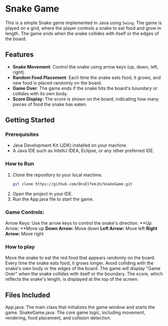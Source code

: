 # Snake Game

This is a simple Snake game implemented in Java using `Swing`. The game is played on a grid, where the player controls a snake to eat food and grow in length. The game ends when the snake collides with itself or the edges of the board.

## Features
- **Snake Movement**: Control the snake using arrow keys (up, down, left, right).
- **Random Food Placement**: Each time the snake eats food, it grows, and new food is placed randomly on the board.
- **Game Over**: The game ends if the snake hits the board's boundary or collides with its own body.
- **Score Display**: The score is shown on the board, indicating how many pieces of food the snake has eaten.

## Getting Started

### Prerequisites
- Java Development Kit (JDK) installed on your machine.
- A Java IDE such as IntelliJ IDEA, Eclipse, or any other preferred IDE.

### How to Run
1. Clone the repository to your local machine.
   ```bash
   git clone https://github.com/OnsElfekih/SnakeGame.git
2. Open the project in your IDE.
3. Run the App.java file to start the game.

### Game Controls:
Arrow Keys: Use the arrow keys to control the snake's direction.
**Up Arrow: **Move up
**Down Arrow:** Move down
**Left Arrow:** Move left
**Right Arrow:** Move right

### How to play
Move the snake to eat the red food that appears randomly on the board.
Every time the snake eats food, it grows longer.
Avoid colliding with the snake's own body or the edges of the board.
The game will display "Game Over" when the snake collides with itself or the boundary.
The score, which reflects the snake's length, is displayed at the top of the screen.

## Files Included
App.java: The main class that initializes the game window and starts the game.
SnakeGame.java: The core game logic, including movement, rendering, food placement, and collision detection.




